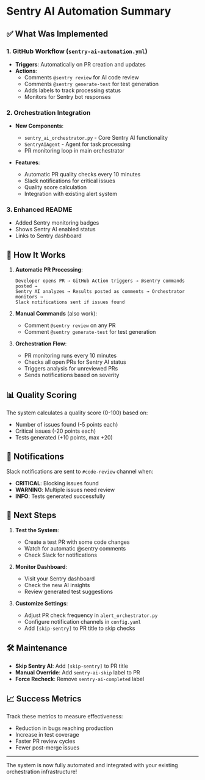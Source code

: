# Sentry AI Automation Summary

## ✅ What Was Implemented

### 1. GitHub Workflow (`sentry-ai-automation.yml`)
- **Triggers**: Automatically on PR creation and updates
- **Actions**:
  - Comments `@sentry review` for AI code review
  - Comments `@sentry generate-test` for test generation
  - Adds labels to track processing status
  - Monitors for Sentry bot responses

### 2. Orchestration Integration
- **New Components**:
  - `sentry_ai_orchestrator.py` - Core Sentry AI functionality
  - `SentryAIAgent` - Agent for task processing
  - PR monitoring loop in main orchestrator
  
- **Features**:
  - Automatic PR quality checks every 10 minutes
  - Slack notifications for critical issues
  - Quality score calculation
  - Integration with existing alert system

### 3. Enhanced README
- Added Sentry monitoring badges
- Shows Sentry AI enabled status
- Links to Sentry dashboard

## 🚀 How It Works

1. **Automatic PR Processing**:
   ```
   Developer opens PR → GitHub Action triggers → @sentry commands posted → 
   Sentry AI analyzes → Results posted as comments → Orchestrator monitors → 
   Slack notifications sent if issues found
   ```

2. **Manual Commands** (also work):
   - Comment `@sentry review` on any PR
   - Comment `@sentry generate-test` for test generation

3. **Orchestration Flow**:
   - PR monitoring runs every 10 minutes
   - Checks all open PRs for Sentry AI status
   - Triggers analysis for unreviewed PRs
   - Sends notifications based on severity

## 📊 Quality Scoring

The system calculates a quality score (0-100) based on:
- Number of issues found (-5 points each)
- Critical issues (-20 points each)
- Tests generated (+10 points, max +20)

## 🔔 Notifications

Slack notifications are sent to `#code-review` channel when:
- **CRITICAL**: Blocking issues found
- **WARNING**: Multiple issues need review
- **INFO**: Tests generated successfully

## 🎯 Next Steps

1. **Test the System**:
   - Create a test PR with some code changes
   - Watch for automatic @sentry comments
   - Check Slack for notifications

2. **Monitor Dashboard**:
   - Visit your Sentry dashboard
   - Check the new AI insights
   - Review generated test suggestions

3. **Customize Settings**:
   - Adjust PR check frequency in `alert_orchestrator.py`
   - Configure notification channels in `config.yaml`
   - Add `[skip-sentry]` to PR title to skip checks

## 🛠️ Maintenance

- **Skip Sentry AI**: Add `[skip-sentry]` to PR title
- **Manual Override**: Add `sentry-ai-skip` label to PR
- **Force Recheck**: Remove `sentry-ai-completed` label

## 📈 Success Metrics

Track these metrics to measure effectiveness:
- Reduction in bugs reaching production
- Increase in test coverage
- Faster PR review cycles
- Fewer post-merge issues

---

The system is now fully automated and integrated with your existing orchestration infrastructure!